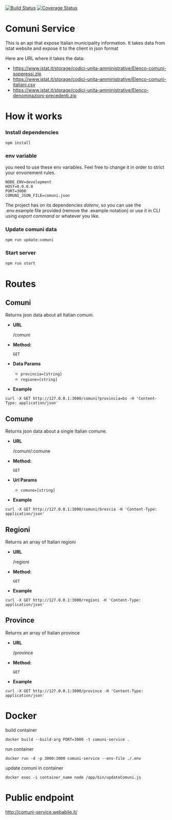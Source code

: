[![Build Status](https://api.cirrus-ci.com/github/JuanRamino/comuni-service.svg?branch=master)](https://api.cirrus-ci.com/github/JuanRamino/comuni-service.svg?branch=master)    [![Coverage Status](https://coveralls.io/repos/github/JuanRamino/comuni-service/badge.svg)](https://coveralls.io/github/JuanRamino/comuni-service)

# Comuni Service

This is an api that expose Italian municipality information.
It takes data from istat website and expose it to the client in json format

Here are URL where it takes the data:
- https://www.istat.it/storage/codici-unita-amministrative/Elenco-comuni-soppressi.zip
- https://www.istat.it/storage/codici-unita-amministrative/Elenco-comuni-italiani.csv
- https://www.istat.it/storage/codici-unita-amministrative/Elenco-denominazioni-precedenti.zip

# How it works

### Install dependencies

`npm install`

### env variable

you need to use these env variables.
Feel free to change it in order to strict your envoirement rules.

```
NODE_ENV=development
HOST=0.0.0.0
PORT=3000
COMUNI_JSON_FILE=comuni.json
```
The project has on its dependencies *dotenv*, so
you can use the .env.example file provided (remove the .example notation) or use it in CLI using *export command* or whatever you like.

### Update comuni data

`npm run update:comuni`

### Start server

`npm run start`

# Routes

**Comuni**
----
  Returns json data about all Italian comuni.

* **URL**

  /comuni

* **Method:**

  `GET`

* **Data Params**

  - `provincia=[string]`
  - `regione=[string]`

* **Example**

```
curl -X GET http://127.0.0.1:3000/comuni?provincia=bs -H 'Content-Type: application/json'
```

**Comune**
----
  Returns json data about a single Italian comune.

* **URL**

  /comuni/:comune

* **Method:**

  `GET`

* **Url Params**

  - `comune=[string]`

* **Example**

```
curl -X GET http://127.0.0.1:3000/comuni/brescia -H 'Content-Type: application/json'
```

**Regioni**
----
  Returns an array of Italian regioni

* **URL**

  /regioni

* **Method:**

  `GET`

* **Example**

```
curl -X GET http://127.0.0.1:3000/regioni -H 'Content-Type: application/json'
```

**Province**
----
  Returns an array of Italian province

* **URL**

  /province

* **Method:**

  `GET`

* **Example**

```
curl -X GET http://127.0.0.1:3000/province -H 'Content-Type: application/json'
```

# Docker

build container

`docker build --build-arg PORT=3000 -t comuni-service .`

run container

`docker run -d -p 3000:3000 comuni-service --env-file ./.env`

update comuni in container

`docker exec -i container_name node /app/bin/updateComuni.js`

# Public endpoint

http://comuni-service.webabile.it/

